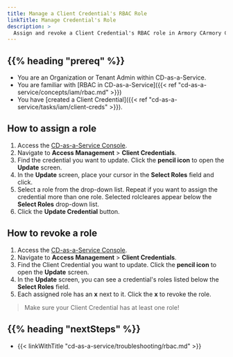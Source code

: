 ```yaml
---
title: Manage a Client Credential's RBAC Role
linkTitle: Manage Credential's Role
description: >
  Assign and revoke a Client Credential's RBAC role in Armory CArmory CD-as-a-Service.
---
```


## {{% heading "prereq" %}}

* You are an Organization or Tenant Admin within CD-as-a-Service.
* You are familiar with [RBAC in CD-as-a-Service]({{< ref "cd-as-a-service/concepts/iam/rbac.md" >}})
* You have [created a Client Credential]({{< ref "cd-as-a-service/tasks/iam/client-creds" >}}).

## How to assign a role

1. Access the [CD-as-a-Service Console](https://console.cloud.armory.io).
1. Navigate to **Access Management** > **Client Credentials**.
1. Find the credential you want to update. Click the **pencil icon** to open the **Update** screen.
1. In the **Update** screen, place your cursor in the **Select Roles** field and click.
1. Select a role from the drop-down list. Repeat if you want to assign the credential more than one role. Selected rolcleares appear below the **Select Roles** drop-down list.
1. Click the **Update Credential** button.

## How to revoke a role

1. Access the [CD-as-a-Service Console](https://console.cloud.armory.io).
1. Navigate to **Access Management** > **Client Credentials**.
1. Find the Client Credential you want to update. Click the **pencil icon** to open the **Update** screen.
1. In the **Update** screen, you can see a credential's roles listed below the **Select Roles** field.
1. Each assigned role has an **x** next to it. Click the **x** to revoke the role.

>Make sure your Client Credential has at least one role!

## {{% heading "nextSteps" %}}

* {{< linkWithTitle "cd-as-a-service/troubleshooting/rbac.md" >}}

